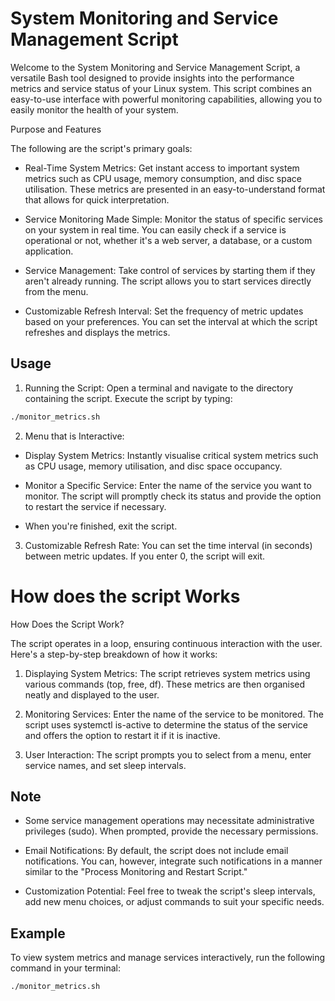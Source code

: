 
# System Monitoring and Service Management Script
Welcome to the System Monitoring and Service Management Script, a versatile Bash tool designed to provide insights into the performance metrics and service status of your Linux system. This script combines an easy-to-use interface with powerful monitoring capabilities, allowing you to easily monitor the health of your system.

Purpose and Features

The following are the script's primary goals:

- Real-Time System Metrics: Get instant access to important system metrics such as CPU usage, memory consumption, and disc space utilisation. These metrics are presented in an easy-to-understand format that allows for quick interpretation.

- Service Monitoring Made Simple: Monitor the status of specific services on your system in real time. You can easily check if a service is operational or not, whether it's a web server, a database, or a custom application.

- Service Management: Take control of services by starting them if they aren't already running. The script allows you to start services directly from the menu.

- Customizable Refresh Interval: Set the frequency of metric updates based on your preferences. You can set the interval at which the script refreshes and displays the metrics.

## Usage
1. Running the Script: Open a terminal and navigate to the directory containing the script. Execute the script by typing: 

 
```bash
./monitor_metrics.sh
```

2. Menu that is Interactive:

- Display System Metrics: Instantly visualise critical system metrics such as CPU usage, memory utilisation, and disc space occupancy.

- Monitor a Specific Service: Enter the name of the service you want to monitor. The script will promptly check its status and provide the option to restart the service if necessary.

- When you're finished, exit the script.

3. Customizable Refresh Rate: You can set the time interval (in seconds) between metric updates. If you enter 0, the script will exit.

# How does the script Works 
How Does the Script Work?

The script operates in a loop, ensuring continuous interaction with the user. Here's a step-by-step breakdown of how it works:

1. Displaying System Metrics: The script retrieves system metrics using various commands (top, free, df). These metrics are then organised neatly and displayed to the user.

2. Monitoring Services: Enter the name of the service to be monitored. The script uses systemctl is-active to determine the status of the service and offers the option to restart it if it is inactive.

3. User Interaction: The script prompts you to select from a menu, enter service names, and set sleep intervals.
## Note
- Some service management operations may necessitate administrative privileges (sudo). When prompted, provide the necessary permissions.

- Email Notifications: By default, the script does not include email notifications. You can, however, integrate such notifications in a manner similar to the "Process Monitoring and Restart Script."

- Customization Potential: Feel free to tweak the script's sleep intervals, add new menu choices, or adjust commands to suit your specific needs.
## Example
To view system metrics and manage services interactively, run the following command in your terminal:
```bash
./monitor_metrics.sh
```

